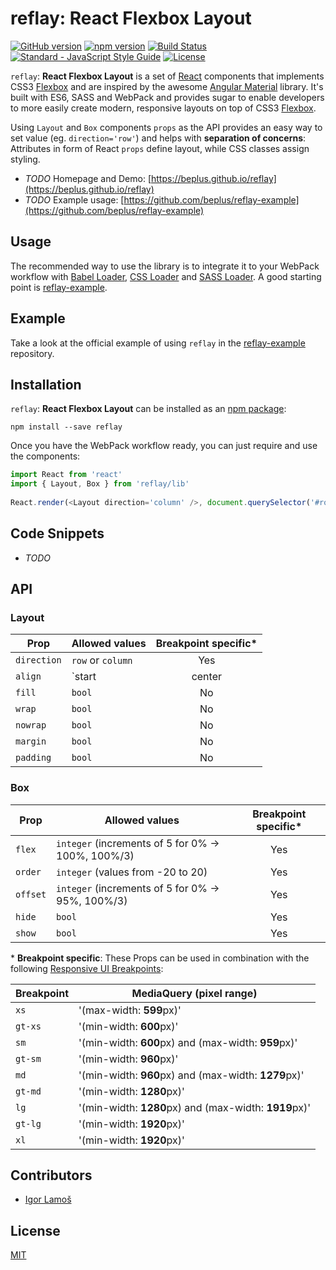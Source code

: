 # reflay: React Flexbox Layout

[![GitHub version](https://badge.fury.io/gh/beplus%2Freflay.svg)](https://badge.fury.io/gh/beplus%2Freflay)
[![npm version](https://badge.fury.io/js/reflay.svg)](https://badge.fury.io/js/reflay)
[![Build Status](https://travis-ci.org/beplus/reflay.svg)](https://travis-ci.org/beplus/reflay)
[![Standard - JavaScript Style Guide](https://img.shields.io/badge/code%20style-standard-brightgreen.svg)](http://standardjs.com/)
[![License](http://img.shields.io/:license-mit-blue.svg)](http://doge.mit-license.org)

`reflay`: **React Flexbox Layout** is a set of [React](https://facebook.github.io/react) components that implements 
CSS3 [Flexbox](http://www.w3.org/TR/css3-flexbox/) and are inspired by the awesome 
[Angular Material](https://material.angularjs.org/latest/layout/introduction) library. It's built with ES6, SASS 
and WebPack and provides sugar to enable developers to more easily create modern, responsive layouts on top of 
CSS3 [Flexbox](http://www.w3.org/TR/css3-flexbox/).

Using `Layout` and `Box` components `props` as the API provides an easy way to set value (eg. `direction='row'`) and
helps with **separation of concerns**: Attributes in form of React `props` define layout, while CSS classes assign 
styling.

- _TODO_ Homepage and Demo: [https://beplus.github.io/reflay](https://beplus.github.io/reflay)
- _TODO_ Example usage: [https://github.com/beplus/reflay-example](https://github.com/beplus/reflay-example)

## Usage
The recommended way to use the library is to integrate it to your WebPack workflow with 
[Babel Loader](https://github.com/babel/babel-loader), [CSS Loader](https://github.com/webpack/css-loader) and
[SASS Loader](https://github.com/jtangelder/sass-loader). A good starting point is 
[reflay-example](https://github.com/beplus/reflay-example).

## Example
Take a look at the official example of using `reflay` in the [reflay-example](https://github.com/beplus/reflay-example) 
repository.

## Installation
`reflay`: **React Flexbox Layout** can be installed as an [npm package](https://www.npmjs.com/package/reflay):

```
npm install --save reflay
```

Once you have the WebPack workflow ready, you can just require and use the components:
```js
import React from 'react'
import { Layout, Box } from 'reflay/lib'
 
React.render(<Layout direction='column' />, document.querySelector('#root'))
```

## Code Snippets
- _TODO_

## API

### Layout
| Prop          | Allowed values                                                           | Breakpoint specific* |
| ------------- | ------------------------------------------------------------------------ |:--------------------:|
| `direction`   | `row` or `column`                                                        | Yes                  |
| `align`       | `start|center|end|space-around|space-between` `start|center|end|stretch` | Yes                  |
| `fill`        | `bool`                                                                   | No                   |
| `wrap`        | `bool`                                                                   | No                   |
| `nowrap`      | `bool`                                                                   | No                   |
| `margin`      | `bool`                                                                   | No                   |
| `padding`     | `bool`                                                                   | No                   |

### Box
| Prop      | Allowed values                                      | Breakpoint specific* |
| --------- | --------------------------------------------------- |:--------------------:|
| `flex`    | `integer` (increments of 5 for 0% -> 100%, 100%/3)  | Yes                  |
| `order`   | `integer` (values from -20 to 20)                   | Yes                  |
| `offset`  | `integer` (increments of 5 for 0% -> 95%, 100%/3)   | Yes                  |
| `hide`    | `bool`                                              | Yes                  |
| `show`    | `bool`                                              | Yes                  |

\* **Breakpoint specific**: These Props can be used in combination with the following 
[Responsive UI Breakpoints](https://material.google.com/layout/responsive-ui.html#responsive-ui-breakpoints):

| Breakpoint | MediaQuery (pixel range)                              |
| ---------- | ----------------------------------------------------- |
| `xs`       | '(max-width: **599**px)'                              |
| `gt-xs`    | '(min-width: **600**px)'                              |
| `sm`       | '(min-width: **600**px) and (max-width: **959**px)'   |
| `gt-sm`    | '(min-width: **960**px)'                              |
| `md`       | '(min-width: **960**px) and (max-width: **1279**px)'  |
| `gt-md`    | '(min-width: **1280**px)'                             |
| `lg`       | '(min-width: **1280**px) and (max-width: **1919**px)' |
| `gt-lg`    | '(min-width: **1920**px)'                             |
| `xl`       | '(min-width: **1920**px)'                             |

## Contributors
- [Igor Lamoš](https://github.com/igorlamos)

## License
[MIT](http://doge.mit-license.org)
